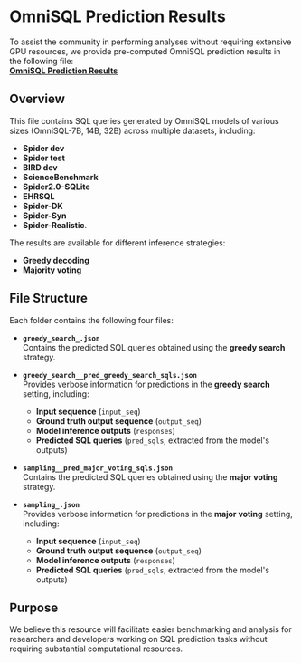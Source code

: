 # OmniSQL Prediction Results  

To assist the community in performing analyses without requiring extensive GPU resources, we provide pre-computed OmniSQL prediction results in the following file:  
[**OmniSQL Prediction Results**](https://drive.google.com/file/d/1Mj6uNQxg-eghNK3-u7Zr0Z7iVuQKSgmz/view?usp=sharing)  

## Overview  
This file contains SQL queries generated by OmniSQL models of various sizes (OmniSQL-7B, 14B, 32B) across multiple datasets, including:  
- **Spider dev** 
- **Spider test**  
- **BIRD dev**  
- **ScienceBenchmark**  
- **Spider2.0-SQLite**  
- **EHRSQL** 
- **Spider-DK**  
- **Spider-Syn**  
- **Spider-Realistic**.

The results are available for different inference strategies:  
- **Greedy decoding**  
- **Majority voting**  

## File Structure  

Each folder contains the following four files:  

- **`greedy_search_.json`**  
  Contains the predicted SQL queries obtained using the **greedy search** strategy.  

- **`greedy_search__pred_greedy_search_sqls.json`**  
  Provides verbose information for predictions in the **greedy search** setting, including:  
  - **Input sequence** (`input_seq`)  
  - **Ground truth output sequence** (`output_seq`)  
  - **Model inference outputs** (`responses`)  
  - **Predicted SQL queries** (`pred_sqls`, extracted from the model's outputs)  

- **`sampling__pred_major_voting_sqls.json`**  
  Contains the predicted SQL queries obtained using the **major voting** strategy.  

- **`sampling_.json`**  
  Provides verbose information for predictions in the **major voting** setting, including:  
  - **Input sequence** (`input_seq`)  
  - **Ground truth output sequence** (`output_seq`)  
  - **Model inference outputs** (`responses`)  
  - **Predicted SQL queries** (`pred_sqls`, extracted from the model's outputs)  

## Purpose  
We believe this resource will facilitate easier benchmarking and analysis for researchers and developers working on SQL prediction tasks without requiring substantial computational resources. 
